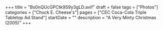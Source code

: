 +++
title = "Bs0nQUcGPCtk9S9y3gLD.avif"
draft = false
tags = ["Photos"]
categories = ["Chuck E. Cheese's"]
pages = ["CEC Coca-Cola Triple Tabletop Ad Stand"]
startDate = ""
description = "A Very Minty Christmas (2005)"
+++
